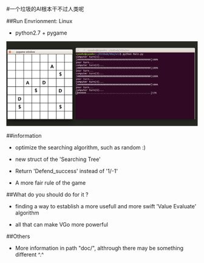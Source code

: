 #一个垃圾的AI根本干不过人类呢

##Run Envrionment: Linux

*	python2.7 + pygame

![效果图](src/pic/view_linux.png)

##information

*	optimize the searching algorithm, such as random :)

*	new struct of the 'Searching Tree'

*	Return 'Defend_success' instead of '1/-1'

*	A more fair rule of the game

##What do you should do for it ?

*	finding a way to establish a more usefull and more swift 'Value Evaluate' algorithm

*	all that can make VGo more powerful

##Others

*	More information in path "doc/", althrough there may be something different ^.^
